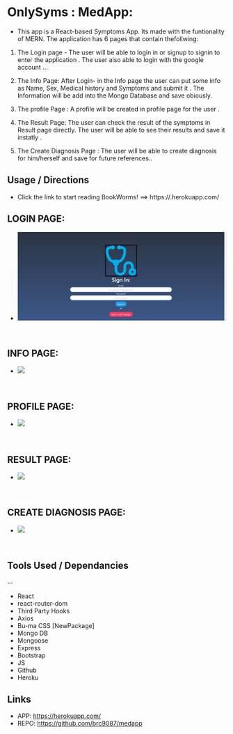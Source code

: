 # OnlySyms : MedApp:

* This app is a React-based Symptoms App. Its made with the funtionality of MERN. The application has 6 pages that contain thefollwing:

1. The Login page - The user will be able to login in or signup to signin to enter the        application . The user also able to login with the google account ...

2. The Info Page: After Login- in the Info page the user can put some info as Name, Sex, Medical history and Symptoms and submit it . The Information will be add into the Mongo Database and save obiously. 

3. The profile Page : A profile will be created in profile page for the user .

4. The Result Page: The user can check the result of the symptoms in Result page directly. The user will be able to see their results and save it instatly .

5. The Create Diagnosis Page : The user will be able to create diagnosis for him/herself and save for future references.. 

## Usage / Directions
* Click the link to start reading BookWorms! ==> https://.herokuapp.com/

## LOGIN PAGE:
* ![](./client/src/images/l.loginpage.jpg )

<br>

## INFO PAGE:
* ![](./client/src/images/search.PNG)

<br>
    
    
## PROFILE PAGE:
*  ![](./client/src/images/l.profilepage)

<br>
 
    
## RESULT PAGE:
*  ![](./client/src/images/savedbooks.PNG)

<br>

    
## CREATE DIAGNOSIS PAGE:
*  ![](./client/src/images/l.creatdiagnosis.jpg)

<br>


## Tools Used / Dependancies
--
* React
* react-router-dom
* Third Party Hooks
* Axios
* Bu-ma CSS [NewPackage]
* Mongo DB
* Mongoose
* Express
* Bootstrap
* JS
* Github
* Heroku

## Links
* APP: https://herokuapp.com/
* REPO: https://github.com/brc9087/medapp
